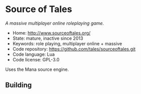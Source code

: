 # Source of Tales

_A massive multiplayer online roleplaying game._

- Home: http://www.sourceoftales.org/
- State: mature, inactive since 2013
- Keywords: role playing, multiplayer online + massive
- Code repository: https://github.com/tales/sourceoftales.git
- Code language: Lua
- Code license: GPL-3.0

Uses the Mana source engine.

## Building
